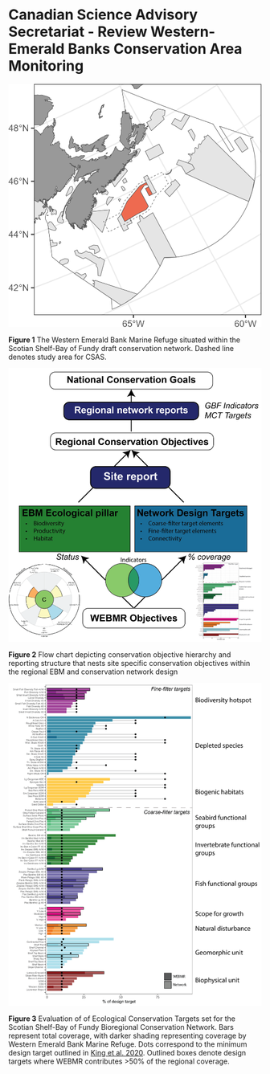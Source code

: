 # Canadian Science Advisory Secretariat - Review Western-Emerald Banks Conservation Area Monitoring

![ ](/output/readmeplot.png)

__Figure 1__ The Western Emerald Bank Marine Refuge situated within the Scotian Shelf-Bay of Fundy draft conservation network. Dashed line denotes study area for CSAS.

![ ](/output/MonitoringFlowChart-01.png)

__Figure 2__ Flow chart depicting conservation objective hierarchy and reporting structure that nests site specific conservation objectives within the regional EBM and conservation network design

![ ](/output/WEBMR_network_targets-01.png)

__Figure 3__ Evaluation of of Ecological Conservation Targets set for the Scotian Shelf-Bay of Fundy Bioregional Conservation Network. Bars represent total coverage, with darker shading representing coverage by Western Emerald Bank Marine Refuge. Dots correspond to the minimum design target outlined in [King et al. 2020](https://publications.gc.ca/collections/collection_2021/mpo-dfo/fs70-5/Fs70-5-2019-067-eng.pdf). Outlined boxes denote design targets where WEBMR contributes >50% of the regional coverage. 